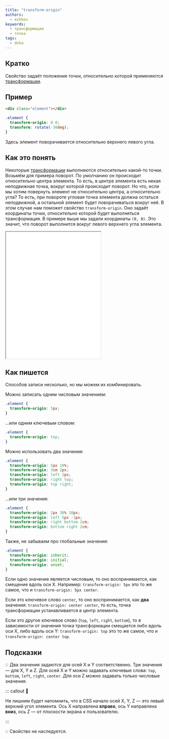 ```yaml
---
title: "transform-origin"
authors:
  - ezhkov
keywords:
  - трансформация
  - точка
tags:
  - doka
---
```


## Кратко

Свойство задаёт положение точки, относительно которой применяются [трансформации](/css/transform).

## Пример

```html
<div class="element"></div>
```

```css
.element {
  transform-origin: 0 0;
  transform: rotate(-30deg);
}
```

Здесь элемент поворачивается относительно верхнего левого угла.

## Как это понять

Некоторые [трансформации](/css/transform) выполняются относительно какой-то точки. Возьмём для примера поворот. По умолчанию он происходит относительно центра элемента. То есть, в центре элемента есть некая неподвижная точка, вокруг которой происходит поворот. Но что, если мы хотим повернуть элемент не относительно центра, а относительно угла? То есть, при повороте угловая точка элемента должна остаться неподвижной, а остальной элемент будет поворачиваться вокруг неё. В этом случае нам поможет свойство `transform-origin`. Оно задаёт координаты точки, относительно которой будет выполняться трансформация. В примере выше мы задали координаты `(0, 0)`. Это значит, что поворот выполнится вокруг левого верхнего угла элемента.

<iframe title="Точка трансформации" src="demos/transform-point/" height="400"></iframe>

## Как пишется

Способов записи несколько, но мы можем их комбинировать.

Можно записать одним числовым значением:

```css
.element {
  transform-origin: 5px;
}
```

...или одним ключевым словом:

```css
.element {
  transform-origin: top;
}
```

Можно использовать два значения:

```css
.element {
  transform-origin: 5px 10%;
  transform-origin: 3cm 2px;
  transform-origin: left 2px;
  transform-origin: right top;
  transform-origin: top right;
}
```

...или три значения:

```css
.element {
  transform-origin: 2px 30% 10px;
  transform-origin: left 5px -3px;
  transform-origin: right bottom 2cm;
  transform-origin: bottom right 2cm;
}
```

Также, не забываем про глобальные значения:

```css
.element {
  transform-origin: inherit;
  transform-origin: initial;
  transform-origin: unset;
}
```

Если одно значение является числовым, то оно воспринимается, как смещение вдоль оси X. Например: `transform-origin: 5px` это то же самое, что и `transform-origin: 5px center`.

Если это ключевое слово `center`, то оно воспринимается, как **два** значения: `transform-origin: center center`, то есть, точка трансформации устанавливается в центр элемента.

Если это другое ключевое слово (`top`, `left`, `right`, `bottom`), то в зависимости от значения точка трансформации смещается либо вдоль оси X, либо вдоль оси Y: `transform-origin: top` это то же самое, что и `transform-origin: center top`.

## Подсказки

💡 Два значения задаются для осей X и Y соответственно. Три значения — для X, Y и Z. Для осей X и Y можно задавать ключевые слова: `top`, `bottom`, `left`, `right`, `center`. Для оси Z можно задавать только числовые значения.

::: callout 🔔

Не лишним будет напомнить, что в CSS начало осей X, Y, Z — это левый верхний угол элемента. Ось X направлена **вправо**, ось Y направлена **вниз**, ось Z — от плоскости экрана к пользователю.

:::

💡 Свойство не наследуется.
